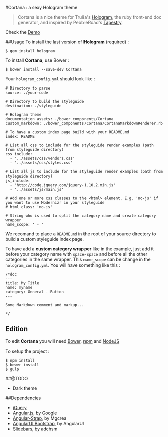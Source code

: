 #Cortana : a sexy Hologram theme

>Cortana is a nice theme for Trulia's [Hologram](https://github.com/trulia/hologram), the ruby front-end doc generator, and inspired by PebbleRoad's [Tapestry](https://github.com/PebbleRoad/tapestry).

Check the [Demo](http://yago.github.io/Cortana-example)

##Usage
To install the last version of **Hologram** (required) :

````
$ gem install hologram
````



To install **Cortana**, use Bower :

````
$ bower install --save-dev Cortana
````

Your `hologram_config.yml` should look like :

````
# Directory to parse
source: ./your-code

# Directory to build the styleguide
destination: ./styleguide

# Hologram theme
documentation_assets: ./bower_components/Cortana
custom_markdown: ./bower_components/Cortana/CortanaMarkdownRenderer.rb

# To have a custom index page build with your README.md
index: README

# List all css to include for the styleguide render examples (path from styleguide directory)
css_include:
  - '../assets/css/vendors.css'
  - '../assets/css/styles.css'

# List all js to include for the styleguide render examples (path from styleguide directory)
js_include:
  - 'http://code.jquery.com/jquery-1.10.2.min.js'
  - '../assets/js/main.js'

# Add one or more css classes to the <html> element. E.g. 'no-js' if you want to use Modernizr in your styleguide
# html_class: 'no-js'

# String who is used to split the category name and create category wrapper
name_scope: ' - '
````

We recomand to place a `README.md` in the root of your source directory to build a custom styleguide index page.

To have add a **custom category wrapper** like in the example, just add it before your category name with `space-space` and before all the other categories in the same wrapper. This `name_scope` can be change in the `hologram_config.yml`. You will have something like this :

````
/*doc
---
title: My Title
name: myname
category: General - Button
---

Some Markdown comment and markup...

*/
````

## Edition
To edit **Cortana** you will need [Bower](bower.io),  [npm](https://www.npmjs.org) and [NodeJS](http://nodejs.org/)

To setup the project :

````
$ npm install
$ bower install
$ gulp
````

##@TODO

* Dark theme

##Dependencies
* [jQuery](https://github.com/jquery/jquery)
* [Angular.js](https://github.com/angular/angular.js), by Google
* [Angular-Strap](https://github.com/mgcrea/angular-strap), by Mgcrea
* [AngularUI Bootstrap](https://github.com/angular-ui/bootstrap), by AngularUI
* [Slidebars](https://github.com/adchsm/Slidebars), by adchsm

